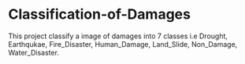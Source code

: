 # Classification-of-Damages
This project classify a image of damages into 7 classes i.e Drought, Earthqukae, Fire_Disaster, Human_Damage, Land_Slide, Non_Damage, Water_Disaster.
